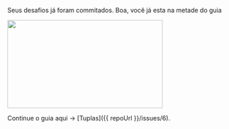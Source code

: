 Seus desafios já foram commitados.
Boa, você já esta na metade do guia

<img src="https://i.giphy.com/media/mGK1g88HZRa2FlKGbz/giphy.webp" width="350" height="200" />

Continue o guia aqui -> [Tuplas]({{ repoUrl }}/issues/6).
